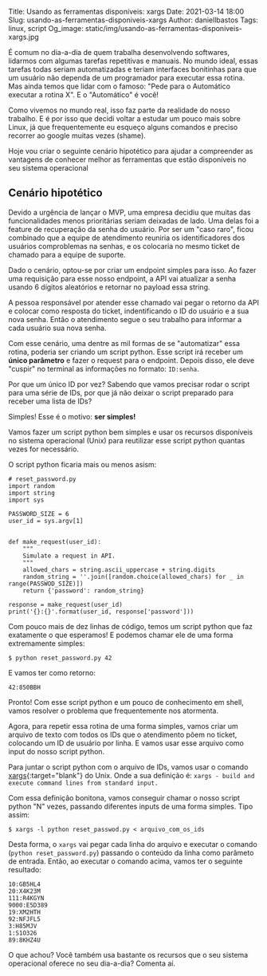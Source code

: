 Title: Usando as ferramentas disponíveis: xargs
Date: 2021-03-14 18:00
Slug: usando-as-ferramentas-disponiveis-xargs
Author: daniellbastos
Tags: linux, script
Og_image: static/img/usando-as-ferramentas-disponiveis-xargs.jpg


É comum no dia-a-dia de quem trabalha desenvolvendo softwares, lidarmos com algumas tarefas repetitivas e
manuais. No mundo ideal, essas tarefas todas seriam automatizadas e teriam interfaces bonitinhas para que um
usuário não dependa de um programador para executar essa rotina. Mas ainda temos que lidar com o famoso:
"Pede para o Automático executar a
rotina X". E o "Automático" é você!

Como vivemos no mundo real, isso faz parte da realidade do nosso trabalho. E é por isso que decidi voltar a
estudar um pouco mais sobre Linux, já que frequentemente eu esqueço alguns comandos e preciso recorrer ao
google muitas vezes (shame).

Hoje vou criar o seguinte cenário hipotético para ajudar a compreender as vantagens de conhecer melhor as
ferramentas que estão disponíveis no seu sistema operacional

## Cenário hipotético

Devido a urgência de lançar o MVP, uma empresa decidiu que muitas das funcionalidades menos prioritárias seriam deixadas de lado. Uma
delas foi a feature de recuperação da senha do usuário. Por ser um "caso raro", ficou combinado que a equipe de atendimento reuniria
os identificadores dos usuários comproblemas na senhas, e os colocaria no mesmo ticket de chamado para a
equipe de suporte.

Dado o cenário, optou-se por criar um endpoint simples para isso. Ao fazer uma requisição para esse nosso endpoint,
a API vai atualizar a senha usando 6 dígitos aleatórios e retornar no payload essa string.

A pessoa responsável por atender esse chamado vai pegar o retorno da API e colocar como resposta do ticket,
indentificando o ID do usuário e a sua nova senha. Então o atendimento segue o seu trabalho para informar a
cada usuário sua nova senha.

Com esse cenário, uma dentre as mil formas de se "automatizar" essa rotina, poderia ser criando um
script python. Esse script irá receber um **único parâmetro** e fazer o request para o endpoint. Depois disso, ele deve
"cuspir" no terminal as informações no formato: `ID:senha`.

Por que um único ID por vez? Sabendo que vamos precisar rodar o script para uma série de IDs, por que já não
deixar o script preparado para receber uma lista de IDs?

Simples! Esse é o motivo: **ser simples!**

Vamos fazer um script python bem simples e usar os recursos disponíveis no sistema operacional (Unix)  para
reutilizar esse script python quantas vezes for necessário.

O script python ficaria mais ou menos asism:

```
# reset_password.py
import random
import string
import sys

PASSWORD_SIZE = 6
user_id = sys.argv[1]


def make_request(user_id):
    """
    Simulate a request in API.
    """
    allowed_chars = string.ascii_uppercase + string.digits
    random_string = ''.join([random.choice(allowed_chars) for _ in range(PASSWOD_SIZE)])
    return {'password': random_string}

response = make_request(user_id)
print('{}:{}'.format(user_id, response['password']))
```

Com pouco mais de dez linhas de código, temos um script python que faz exatamente o que esperamos! E podemos chamar
ele de uma forma extremamente simples:

```
$ python reset_password.py 42
```

E vamos ter como retorno:

```
42:850BBH
```

Pronto! Com esse script python e um pouco de conhecimento em shell, vamos resolver o problema que frequentemente
nos atormenta.

Agora, para repetir essa rotina de uma forma simples, vamos criar um arquivo de texto com todos os IDs que o
atendimento põem no ticket, colocando um ID de usuário por linha. E vamos usar esse arquivo como input do
nosso script python.

Para juntar o script python com o arquivo de IDs, vamos usar o comando [xargs][0]{:target="blank"} do Unix.
Onde a sua definição é:
`xargs - build and execute command lines from standard input.`

Com essa definição bonitona, vamos conseguir chamar o nosso script python "N" vezes, passando diferentes inputs
de uma forma simples. Tipo assim:

```
$ xargs -l python reset_passwod.py < arquivo_com_os_ids
```

Desta forma, o `xargs` vai pegar cada linha do arquivo e executar o comando (`python reset_password.py`) passando o
conteúdo da linha como parâmeto de entrada. Então, ao executar o comando acima, vamos ter o seguinte resultado:

```
10:GB5HL4
20:X4K23M
111:R4KGYN
9000:E5D389
19:XM2HTH
92:NFJFL5
3:H85MJV
1:S1O326
89:8KHZ4U
```

O que achou? Você também usa bastante os recursos que o seu sistema operacional oferece no seu dia-a-dia?
Comenta aí.


[0]: https://man7.org/linux/man-pages/man1/xargs.1.html
